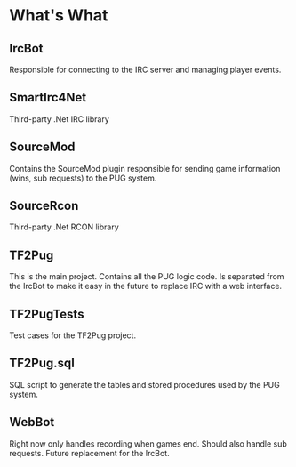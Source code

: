 What's What
===========

IrcBot
------
Responsible for connecting to the IRC server and managing player events.

SmartIrc4Net
---------
Third-party .Net IRC library

SourceMod
---------
Contains the SourceMod plugin responsible for sending game information (wins, sub requests) to the PUG system.

SourceRcon
----------
Third-party .Net RCON library

TF2Pug
------
This is the main project. Contains all the PUG logic code. Is separated from the IrcBot to make it easy in the future to replace IRC with a web interface.

TF2PugTests
-----------
Test cases for the TF2Pug project.

TF2Pug.sql
----------
SQL script to generate the tables and stored procedures used by the PUG system.

WebBot
------
Right now only handles recording when games end. Should also handle sub requests. Future replacement for the IrcBot.